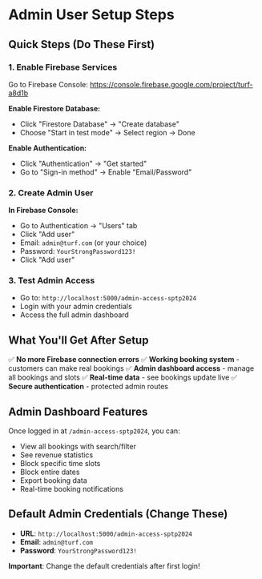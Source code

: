 # Admin User Setup Steps

## Quick Steps (Do These First)

### 1. Enable Firebase Services
Go to Firebase Console: https://console.firebase.google.com/project/turf-a8d1b

**Enable Firestore Database:**
- Click "Firestore Database" → "Create database" 
- Choose "Start in test mode" → Select region → Done

**Enable Authentication:**
- Click "Authentication" → "Get started"
- Go to "Sign-in method" → Enable "Email/Password"

### 2. Create Admin User
**In Firebase Console:**
- Go to Authentication → "Users" tab
- Click "Add user"
- Email: `admin@turf.com` (or your choice)
- Password: `YourStrongPassword123!`
- Click "Add user"

### 3. Test Admin Access
- Go to: `http://localhost:5000/admin-access-sptp2024`
- Login with your admin credentials
- Access the full admin dashboard

## What You'll Get After Setup

✅ **No more Firebase connection errors**
✅ **Working booking system** - customers can make real bookings
✅ **Admin dashboard access** - manage all bookings and slots
✅ **Real-time data** - see bookings update live
✅ **Secure authentication** - protected admin routes

## Admin Dashboard Features

Once logged in at `/admin-access-sptp2024`, you can:
- View all bookings with search/filter
- See revenue statistics 
- Block specific time slots
- Block entire dates
- Export booking data
- Real-time booking notifications

## Default Admin Credentials (Change These)
- **URL**: `http://localhost:5000/admin-access-sptp2024`
- **Email**: `admin@turf.com`
- **Password**: `YourStrongPassword123!`

**Important**: Change the default credentials after first login!